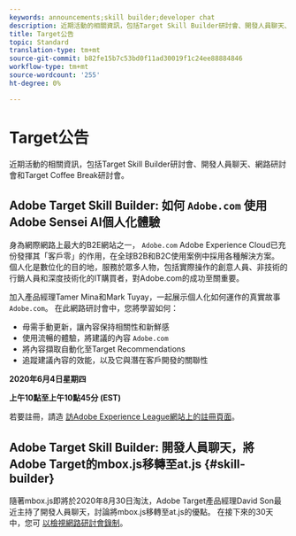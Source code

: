 ```yaml
---
keywords: announcements;skill builder;developer chat
description: 近期活動的相關資訊，包括Target Skill Builder研討會、開發人員聊天、網路研討會和Target Coffee Break研討會。
title: Target公告
topic: Standard
translation-type: tm+mt
source-git-commit: b82fe15b7c53bd0f11ad30019f1c24ee88884846
workflow-type: tm+mt
source-wordcount: '255'
ht-degree: 0%

---
```



# Target公告

近期活動的相關資訊，包括Target Skill Builder研討會、開發人員聊天、網路研討會和Target Coffee Break研討會。

## Adobe Target Skill Builder: 如何 `Adobe.com` 使用Adobe Sensei AI個人化體驗

身為網際網路上最大的B2E網站之一， `Adobe.com` Adobe Experience Cloud已充份發揮其「客戶零」的作用，在全球B2B和B2C使用案例中採用各種解決方案。 個人化是數位化的目的地，服務於眾多人物，包括實際操作的創意人員、非技術的行銷人員和深度技術化的IT購買者，對Adobe.com的成功至關重要。

加入產品經理Tamer Mina和Mark Tuyay，一起展示個人化如何運作的真實故事 `Adobe.com`。 在此網路研討會中，您將學習如何：

* 毋需手動更新，讓內容保持相關性和新鮮感
* 使用流暢的體驗，將建議的內容 `Adobe.com`
* 將內容擷取自動化至Target Recommendations
* 追蹤建議內容的效能，以及它與潛在客戶開發的關聯性

**2020年6月4日星期四**

**上午10點至上午10點45分 (EST)**

若要註冊，請造 [訪Adobe Experience League網站上的註冊頁面](https://atskillbuilder-senseiai.experienceleague.adobeevents.com/)。

## Adobe Target Skill Builder: 開發人員聊天，將Adobe Target的mbox.js移轉至at.js {#skill-builder}

隨著mbox.js即將於2020年8月30日淘汰，Adobe Target產品經理David Son最近主持了開發人員聊天，討論將mbox.js移轉至at.js的優點。 在接下來的30天中，您可 [以檢視網路研討會錄制](https://seminars.adobeconnect.com/ptdo6mfo6qn6/?proto=true)。